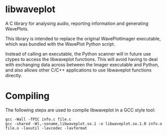 libwaveplot
===========

A C library for analysing audio, reporting information and generating
WavePlots.

This library is intended to replace the original WavePlotImager executable,
which was bundled with the WavePlot Python script.

Instead of calling an executable, the Python scanner will in future use ctypes
to access the libwaveplot functions. This will avoid having to deal with
exchanging data across between the Imager executable and Python, and also
allows other C/C++ applications to use libwaveplot functions directly.

Compiling
=========

The following steps are used to compile libwaveplot in a GCC style tool:

    gcc -Wall -fPIC info.c file.c
    gcc -shared -Wl,-soname,libwaveplot.so.1 -o libwaveplot.so.1.0 info.o file.o -lavutil -lavcodec -lavformat
